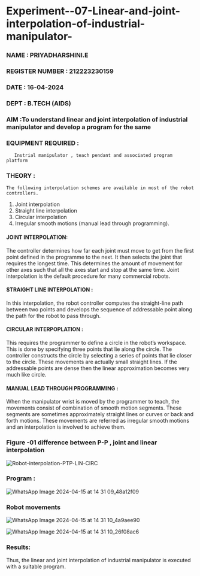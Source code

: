 # Experiment--07-Linear-and-joint-interpolation-of-industrial-manipulator-


### NAME : PRIYADHARSHINI.E
### REGISTER NUMBER : 212223230159
### DATE : 16-04-2024
### DEPT : B.TECH (AIDS)



### AIM :To understand linear and joint interpolation of industrial manipulator and develop a program for the same 
     
### EQUIPMENT REQUIRED : 

       Instrial manipulator , teach pendant and associated program platform 
      
### THEORY : 
    The following interpolation schemes are available in most of the robot controllers.
1. Joint interpolation
2. Straight line interpolation
3. Circular interpolation
4. Irregular smooth motions (manual lead through programming).
#### JOINT INTERPOLATION: 
The controller determines how far each joint must move to get from the first point defined in the programme to the next. It then selects the joint that
requires the longest time. This determines the amount of movement for other axes such that all the axes start and stop at the same time. Joint interpolation is the default procedure for many commercial robots.

#### STRAIGHT LINE INTERPOLATION : 
In this interpolation, the robot controller computes the straight-line path between two points and develops the sequence of addressable point along the path for the robot to pass through.

#### CIRCULAR INTERPOPLATION : 
This requires the programmer to define a circle in the
robot’s workspace. This is done by specifying three points that lie along the circle. The controller constructs the circle by selecting a series of points that lie closer to the circle. These movements are actually small straight lines. If the addressable points are dense then the linear approximation becomes very much like circle.


#### MANUAL LEAD THROUGH PROGRAMMING : 
When the manipulator wrist is moved by the programmer to teach, the movements consist of combination of smooth motion segments. These segments are sometimes approximately straight lines or curves or back and forth motions. These movements are referred as irregular smooth motions and an interpolation is involved to achieve them.


### Figure -01 difference between P-P , joint and linear interpolation 


![Robot-interpolation-PTP-LIN-CIRC](https://user-images.githubusercontent.com/36288975/201615171-d0886aaa-8220-4b0c-8a1d-3d8a5c69c76a.png)



### Program : 





![WhatsApp Image 2024-04-15 at 14 31 09_48a12f09](https://github.com/Beatricethomas/Experiment--07-Linear-and-joint-interpolation-of-industrial-manipulator-/assets/140035214/890b4c6b-1c09-46e6-af14-28fa76bbe89e)










### Robot movements 








![WhatsApp Image 2024-04-15 at 14 31 10_4a9aee90](https://github.com/Beatricethomas/Experiment--07-Linear-and-joint-interpolation-of-industrial-manipulator-/assets/140035214/9f64f40e-62fc-494f-8129-13ddb3f9cd14)









![WhatsApp Image 2024-04-15 at 14 31 10_26f08ac6](https://github.com/Beatricethomas/Experiment--07-Linear-and-joint-interpolation-of-industrial-manipulator-/assets/140035214/258565ed-c9e4-463e-8ed8-3f2baeaf9468)








### Results:  

Thus, the linear and joint interpolation of industrial manipulator is executed with a suitable
program.

